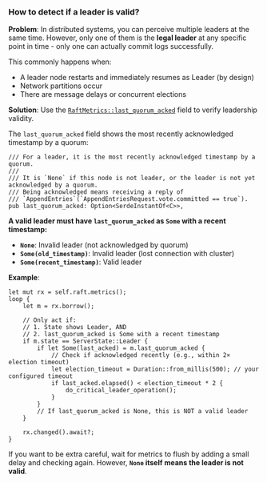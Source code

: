 ### How to detect if a leader is valid?

**Problem**: In distributed systems, you can perceive multiple leaders at the
same time. However, only one of them is the **legal leader** at any specific
point in time - only one can actually commit logs successfully.

This commonly happens when:
- A leader node restarts and immediately resumes as Leader (by design)
- Network partitions occur
- There are message delays or concurrent elections

**Solution**: Use the [`RaftMetrics::last_quorum_acked`][] field to verify leadership validity.

The `last_quorum_acked` field shows the most recently acknowledged timestamp by a quorum:

```rust,ignore
/// For a leader, it is the most recently acknowledged timestamp by a quorum.
///
/// It is `None` if this node is not leader, or the leader is not yet acknowledged by a quorum.
/// Being acknowledged means receiving a reply of
/// `AppendEntries`(`AppendEntriesRequest.vote.committed == true`).
pub last_quorum_acked: Option<SerdeInstantOf<C>>,
```

**A valid leader must have `last_quorum_acked` as `Some` with a recent timestamp:**

- **`None`**: Invalid leader (not acknowledged by quorum)
- **`Some(old_timestamp)`**: Invalid leader (lost connection with cluster)
- **`Some(recent_timestamp)`**: Valid leader

**Example**:

```rust,ignore
let mut rx = self.raft.metrics();
loop {
    let m = rx.borrow();

    // Only act if:
    // 1. State shows Leader, AND
    // 2. last_quorum_acked is Some with a recent timestamp
    if m.state == ServerState::Leader {
        if let Some(last_acked) = m.last_quorum_acked {
            // Check if acknowledged recently (e.g., within 2× election timeout)
            let election_timeout = Duration::from_millis(500); // your configured timeout
            if last_acked.elapsed() < election_timeout * 2 {
                do_critical_leader_operation();
            }
        }
        // If last_quorum_acked is None, this is NOT a valid leader
    }

    rx.changed().await?;
}
```

If you want to be extra careful, wait for metrics to flush by adding a small
delay and checking again. However, **`None` itself means the leader is not
valid**.

[`RaftMetrics::last_quorum_acked`]: `crate::metrics::RaftMetrics::last_quorum_acked`
